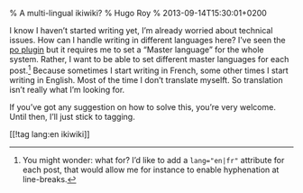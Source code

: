% A multi-lingual ikiwiki?
% Hugo Roy
% 2013-09-14T15:30:01+0200 

I know I haven’t started writing yet, I’m already worried about
technical issues. How can I handle writing in different languages
here? I’ve seen the [po plugin](http://ikiwiki.info/plugins/po/)
but it requires me to set a “Master language” for the whole
system. Rather, I want to be able to set different master
languages for each post.[^1] Because sometimes I start writing in
French, some other times I start writing in English. Most of the
time I don’t translate myselft. So translation isn’t really what
I’m looking for.

If you’ve got any suggestion on how to solve this, you’re very
welcome. Until then, I’ll just stick to tagging.

[[!tag lang:en ikiwiki]]

[^1]: You might wonder: what for? I’d like to add a
<code>lang="en|fr"</code> attribute for each post, that would
allow me for instance to enable hyphenation at line-breaks.
